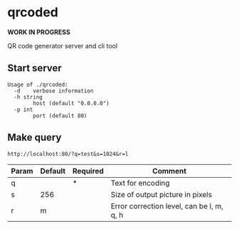 # qrcoded

__WORK IN PROGRESS__

QR code generator server and cli tool

## Start server

```
Usage of ./qrcoded:
  -d    verbose information
  -h string
        host (default "0.0.0.0")
  -p int
        port (default 80)
```

## Make query

`http://localhost:80/?q=test&s=1024&r=l`

| Param | Default | Required | Comment |
|-------|---------|----------|---------|
|q      |         | *        | Text for encoding |
|s      | 256     |          | Size of output picture in pixels |
|r      | m       |          | Error correction level, can be l, m, q, h |
